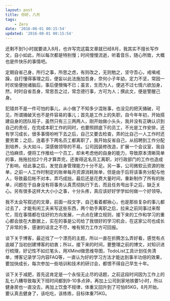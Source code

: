 ```yaml
---
layout: post
title: 你好，八月
tags: 
    - Zero
date: '2016-08-01 00:15:54'
updated: '2016-08-01 00:15:54'
---
```


还剩不到1小时就要进入8月，也许写完这篇文章就已经8月，我其实不擅长写作文，自小如此，所以每次都是特别慢；时间慢慢流逝，听着音乐，随心所致，大概也是件快乐的事情吧。

定期自省己身，所行之事，所思之虑，有则改之，无则勉之，坚守吾心，戒嗔戒躁，自打懂得事理之后，便妄以此法施加吾身，奈何小子年幼，定力不坚，常因一时欢愉便抛诸脑后，事后便懊悔不已；虽言，生而为人，便逃不过七情六欲加身，然，时时自省吾身，常思吾之过，常念德行事，方可为人；撰此文，便是警醒己身。

犯错并不是一件可怕的事儿，从小做了不知多少混账事，也没见的把天捅破，可见，所谓捅破天也不是件容易的事儿；首先是工作上的失职，自今年年初，开始搭建自身的团队班子，虽然只有三三两两人，刚开始做小头头，我并没有正确认识到自己的责任，在完成本职工作的同时，也要照顾底下的员工，不光是工作安排，还有学习成长，很多事情吩咐下去之后，自己又要去检查，弄的比自己一人工作时还要劳累；之后，连着手下两名员工都离职了，我开始反省自己，从招聘到工作分配到培养，头大如斗，深感做领导的不易。公司因装修改造，扩展一个会议室，我自己怕麻烦，便将工作推给一个员工，却未考虑他的自身的能力，导致原本清晰简单的事，拖拖拉拉2个月才算弄完，还害得这名员工离职，对行政部门的工作也造成了影响，经此事之后，发觉自身管理能力十分不足。另一事，公司微软云资源的账单，之前一人工作时制定的账单每月资源消耗账单，但是由于后将该事务分配与他人，导致最后帐不对本，弄巧成拙，最后还是花费大量时间，重新制作了所有的账单，问题在于自身没有将事务认真贯彻执行下去，而且任务甩出手之后，缺乏关心。另有很多这样大大小小之事，十分头疼，真应该好好学学如何做一个好领导。

我不太会写叙述的文章，前面一段文字，自己看着都揪心，也是那些复杂的事儿都过去了，才能有闲工夫来写这些东西，两个助手离职之后，拉来之前同事过来帮忙，现在事情都在往好的方向发展，一点点在建立规则，接下来的工作和学习的重心都会放在大数据上，实在的事是公司给了我很好的学习机会，在这家公司也成长了非常的多，感谢的话言之不尽，唯有努力工作方可回报。

谈下关于博客，最近找了一个漂亮的主题，所以一直在折腾怎么弄好看，感觉有点逾越了当初创建博客的初衷；所以，接下来的时间，要整理之前的博文，对知识进行梳理，好记性不如烂笔头，用XMind做思维导图，TodoList工具计划任务清单，博客记录学习内容FAQ等，一直认为好的学习方法才能达到事半功倍的效果，要加快成长，每次参加一些培训和技术的研讨会，都恨不得自己早生十年。

谈下关于减肥，首先这肯定是一个永恒无止尽的话题，之前这段时间因为工作上的乱七八糟导致每天下班时间都到9-10多点钟，再加上公司到家地铁要1小时，所以健身房也一直没去，再加上饮食不规律，体重又回升到了可怕85KG，8月开始，要认真去健身了，该吃吃，该练练，目标体重75KG。

